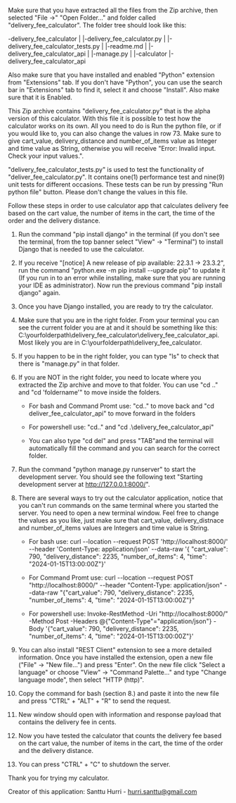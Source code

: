 Make sure that you have extracted all the files from the Zip archive, then selected "File ->" "Open Folder..." and folder called "delivery_fee_calculator". The folder tree should look like this:

-delivery_fee_calculator
    |           |-delivery_fee_calculator.py 
    |           |-delivery_fee_calculator_tests.py
    |           |-readme.md 
    |
    |-delivery_fee_calculator_api
            |       |-manage.py
            |
            |-calculator
            |-delivery_fee_calculator_api

Also make sure that you have installed and enabled "Python" extension from "Extensions" tab. If you don't have "Python", you can use the search bar in "Extensions" tab to find it, select it and choose "Install". Also make sure that it is Enabled.

This Zip archive contains "delivery_fee_calculator.py" that is the alpha version of this calculator. With this file it is possible to test how the calculator works on its own. All you need to do is Run the python file, or if you would like to, you can also change the values in row 73. Make sure to give cart_value, delivery_distance and number_of_items value as Integer and time value as String, otherwise you will receive "Error: Invalid input. Check your input values.".

"delivery_fee_calculator_tests.py" is used to test the functionality of "deliver_fee_calculator.py". It contains one(1) performance test and nine(9) unit tests for different occasions. These tests can be run by pressing "Run python file" button. Please don't change the values in this file.

Follow these steps in order to use calculator app that calculates delivery fee based on the cart value, the number of items in the cart, the time of the order and the delivery distance.

1. Run the command "pip install django" in the terminal (if you don't see the terminal, from the top banner select "View" -> "Terminal") to install Django that is needed to use the calculator.
2. If you receive "[notice] A new release of pip available: 22.3.1 -> 23.3.2", run the command "python.exe -m pip install --upgrade pip" to update it (If you run in to an error while installing, make sure that you are running your IDE as administrator). Now run the previous command "pip install django" again.
3. Once you have Django installed, you are ready to try the calculator.
4. Make sure that you are in the right folder. From your terminal you can see the current folder you are at and it should be something like this: C:\yourfolderpath\delivery_fee_calculator\delivery_fee_calculator_api. Most likely you are in C:\yourfolderpath\delivery_fee_calculator.
5. If you happen to be in the right folder, you can type "ls" to check that there is "manage.py" in that folder.
6. If you are NOT in the right folder, you need to locate where you extracted the Zip archive and move to that folder. You can use "cd .." and "cd 'foldername'" to move inside the folders. 

    - For bash and Command Promt use: "cd.." to move back and "cd deliver_fee_calculator_api" to move forward in the folders

    - For powershell use: "cd.." and "cd .\delivery_fee_calculator_api\"

    - You can also type "cd del" and press "TAB"and the terminal will automatically fill the command and you can search for the correct folder.

7. Run the command "python manage.py runserver" to start the development server. You should see the following text "Starting development server at http://127.0.0.1:8000/".
8. There are several ways to try out the calculator application, notice that you can't run commands on the same terminal where you started the server. You need to open a new terminal window. Feel free to change the values as you like, just make sure that cart_value, delivery_distnace and number_of_items values are Integers and time value is String.

    - For bash use: curl --location --request POST 'http://localhost:8000/' --header 'Content-Type: application/json' --data-raw '{ "cart_value": 790, "delivery_distance": 2235, "number_of_items": 4, "time": "2024-01-15T13:00:00Z"}'

    - For Command Promt use: curl --location --request POST "http://localhost:8000/" --header "Content-Type: application/json" --data-raw "{\"cart_value\": 790, \"delivery_distance\": 2235, \"number_of_items\": 4, \"time\": \"2024-01-15T13:00:00Z\"}"

    - For powershell use: Invoke-RestMethod -Uri "http://localhost:8000/" -Method Post -Headers @{"Content-Type"="application/json"} -Body '{"cart_value": 790, "delivery_distance": 2235, "number_of_items": 4, "time": "2024-01-15T13:00:00Z"}'

9. You can also install "REST Client" extension to see a more detailed information. Once you have installed the extension, open a new file ("File" -> "New file...") and press "Enter". On the new file click "Select a language" or choose "View" -> "Command Palette..." and type "Change language mode", then select "HTTP (http)".
10. Copy the command for bash (section 8.) and paste it into the new file and press "CTRL" + "ALT" + "R" to send the request.
11. New window should open with information and response payload that contains the delivery fee in cents.
12. Now you have tested the calculator that counts the delivery fee based on the cart value, the number of items in the cart, the time of the order and the delivery distance.
13. You can press "CTRL" + "C" to shutdown the server.

Thank you for trying my calculator.

Creator of this application: Santtu Hurri - hurri.santtu@gmail.com